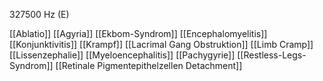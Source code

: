 327500 Hz (E)

[[Ablatio]]
[[Agyria]]
[[Ekbom-Syndrom]]
[[Encephalomyelitis]]
[[Konjunktivitis]]
[[Krampf]]
[[Lacrimal Gang Obstruktion]]
[[Limb Cramp]]
[[Lissenzephalie]]
[[Myeloencephalitis]]
[[Pachygyrie]]
[[Restless-Legs-Syndrom]]
[[Retinale Pigmentepithelzellen Detachment]]